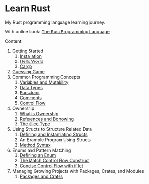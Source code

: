 # Learn Rust

My Rust programming language learning journey.

With online book: [The Rust Programming Language](https://doc.rust-lang.org/book/title-page.html)

Content:

1. Getting Started
   1. [Installation](1_1_installation.md)
   2. [Hello World](1_2_hello_world.md)
   3. [Cargo](1_3_cargo.md)
2. [Guessing Game](2_guessing_game.md)
3. Common Programming Concepts
   1. [Variables and Mutability](3_1_variables_and_mutability.md)
   2. [Data Types](3_2_data_types.md)
   3. [Functions](3_3_functions.md)
   4. [Comments](3_4_comments.md)
   5. [Control Flow](3_5_control_flow.md)
4. Ownership
   1. [What is Ownership](4_1_what_is_ownership.md)
   2. [References and Borrowing](4_2_references_and_borrowing.md)
   3. [The Slice Type](4_3_the_slice_type.md)
5. Using Structs to Structure Related Data
   1. [Defining and Instantiating Structs](5_1_defining_and_instantiating_structs.md)
   2. An Example Program Using Structs
   3. [Method Syntax](5_2_method_syntax.md)
6. Enums and Pattern Matching
   1. [Defining an Enum](6_1_defining_an_enum.md)
   2. [The Match Control Flow Construct](6_2_the_match_control_flow_construct.md)
   3. [Concise Control Flow with if let](6_3_concise_control_flow_with_if_let.md)
7. Managing Growing Projects with Packages, Crates, and Modules
   1. [Packages and Crates](7_1_packages_and_crates.md)
  
